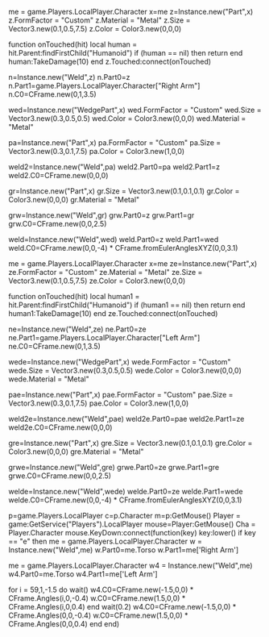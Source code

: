 me = game.Players.LocalPlayer.Character
x=me
z=Instance.new("Part",x)
z.FormFactor = "Custom"
z.Material = "Metal"
z.Size = Vector3.new(0.1,0.5,7.5)
z.Color = Color3.new(0,0,0)

function onTouched(hit)
local human = hit.Parent:findFirstChild("Humanoid") 
if (human == nil) then return end 
human:TakeDamage(10)
end 
z.Touched:connect(onTouched)

n=Instance.new("Weld",z)
n.Part0=z
n.Part1=game.Players.LocalPlayer.Character["Right Arm"]
n.C0=CFrame.new(0,1,3.5)

wed=Instance.new("WedgePart",x)
wed.FormFactor = "Custom"
wed.Size = Vector3.new(0.3,0.5,0.5)
wed.Color = Color3.new(0,0,0)
wed.Material = "Metal"

pa=Instance.new("Part",x)
pa.FormFactor = "Custom"
pa.Size = Vector3.new(0.3,0.1,7.5)
pa.Color = Color3.new(1,0,0)

weld2=Instance.new("Weld",pa)
weld2.Part0=pa
weld2.Part1=z
weld2.C0=CFrame.new(0,0,0)

gr=Instance.new("Part",x)
gr.Size = Vector3.new(0.1,0.1,0.1)
gr.Color = Color3.new(0,0,0)
gr.Material = "Metal"


grw=Instance.new("Weld",gr)
grw.Part0=z
grw.Part1=gr
grw.C0=CFrame.new(0,0,2.5)

weld=Instance.new("Weld",wed)
weld.Part0=z
weld.Part1=wed
weld.C0=CFrame.new(0,0,-4) * CFrame.fromEulerAnglesXYZ(0,0,3.1)

me = game.Players.LocalPlayer.Character
x=me
ze=Instance.new("Part",x)
ze.FormFactor = "Custom"
ze.Material = "Metal"
ze.Size = Vector3.new(0.1,0.5,7.5)
ze.Color = Color3.new(0,0,0)

function onTouched(hit)
local human1 = hit.Parent:findFirstChild("Humanoid") 
if (human1 == nil) then return end 
human1:TakeDamage(10)
end 
ze.Touched:connect(onTouched)

ne=Instance.new("Weld",ze)
ne.Part0=ze
ne.Part1=game.Players.LocalPlayer.Character["Left Arm"]
ne.C0=CFrame.new(0,1,3.5)

wede=Instance.new("WedgePart",x)
wede.FormFactor = "Custom"
wede.Size = Vector3.new(0.3,0.5,0.5)
wede.Color = Color3.new(0,0,0)
wede.Material = "Metal"

pae=Instance.new("Part",x)
pae.FormFactor = "Custom"
pae.Size = Vector3.new(0.3,0.1,7.5)
pae.Color = Color3.new(1,0,0)

weld2e=Instance.new("Weld",pae)
weld2e.Part0=pae
weld2e.Part1=ze
weld2e.C0=CFrame.new(0,0,0)

gre=Instance.new("Part",x)
gre.Size = Vector3.new(0.1,0.1,0.1)
gre.Color = Color3.new(0,0,0)
gre.Material = "Metal"


grwe=Instance.new("Weld",gre)
grwe.Part0=ze
grwe.Part1=gre
grwe.C0=CFrame.new(0,0,2.5)

welde=Instance.new("Weld",wede)
welde.Part0=ze
welde.Part1=wede
welde.C0=CFrame.new(0,0,-4) * CFrame.fromEulerAnglesXYZ(0,0,3.1)

p=game.Players.LocalPlayer
c=p.Character
m=p:GetMouse()
Player = game:GetService("Players").LocalPlayer
mouse=Player:GetMouse()
Cha = Player.Character
mouse.KeyDown:connect(function(key)
key:lower()
if key == "e" then
me = game.Players.LocalPlayer.Character
w = Instance.new("Weld",me)
w.Part0=me.Torso
w.Part1=me['Right Arm']

me = game.Players.LocalPlayer.Character
w4 = Instance.new("Weld",me)
w4.Part0=me.Torso
w4.Part1=me['Left Arm']

for i = 59,1,-1.5 do wait()
w4.C0=CFrame.new(-1.5,0,0) * CFrame.Angles(i,0,-0.4)
w.C0=CFrame.new(1.5,0,0) * CFrame.Angles(i,0,0.4)
end
wait(0.2)
w4.C0=CFrame.new(-1.5,0,0) * CFrame.Angles(0,0,-0.4)
w.C0=CFrame.new(1.5,0,0) * CFrame.Angles(0,0,0.4)
end
end)
